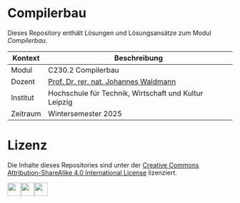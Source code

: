 # Compilerbau

Dieses Repository enthält Lösungen und Lösungsansätze zum Modul *Compilerbau*.

| Kontext  | Beschreibung                                                                        |
|----------|-------------------------------------------------------------------------------------|
| Modul    | C230.2 Compilerbau                                                                  |
| Dozent   | [Prof. Dr. rer. nat. Johannes Waldmann](https://www.imn.htwk-leipzig.de/~waldmann/) |
| Institut | Hochschule für Technik, Wirtschaft und Kultur Leipzig                               |
| Zeitraum | Wintersemester 2025                                                                 |


# Lizenz

Die Inhalte dieses Repositories sind unter der [Creative Commons Attribution-ShareAlike 4.0 International License](./LICENSE) lizenziert.

<img src="https://mirrors.creativecommons.org/presskit/icons/cc.xlarge.png" width="30" /><img src="https://mirrors.creativecommons.org/presskit/icons/by.xlarge.png" width="30" /><img src="https://mirrors.creativecommons.org/presskit/icons/sa.xlarge.png" width="30" />
